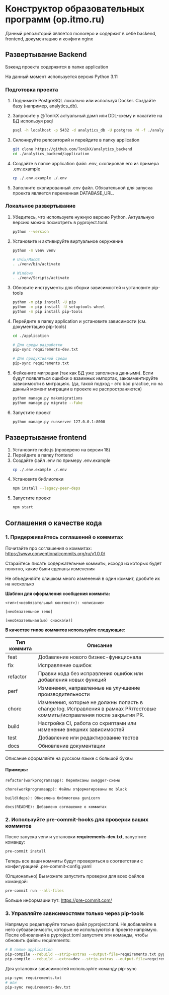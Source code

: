 # Конструктор образовательных программ (op.itmo.ru)

Данный репозиторий является monorepo и содержит в себе backend, frontend, документацию и конфиги nginx

## Развертывание Backend

Бэкенд проекта содержится в папке application

На данный момент используется версия Python 3.11

### Подготовка проекта

1) Поднимите PostgreSQL локально или используя Docker. Создайте базу (например, analytics_db).

2) Запросите у @TonikX актуальный дамп или DDL-схему и накатите на БД используя psql
   ```bash
   psql -h localhost -p 5432 -d analytics_db -U postgres -W -f ./analytics_db-dump.sql
   ```
3) Склонируйте репозиторий и перейдите в папку application
    ```bash
    git clone https://github.com/TonikX/analytics_backend
    cd ./analytics_backend/application
    ```

4) Создайте в папке application файл .env, скопировав его из примера .env.example
   ```bash
   cp ./.env.example ./.env
   ```

5) Заполните скопированный .env файл. Обязательной для запуска проекта является переменная DATABASE_URL.

### Локальное развертывание

1) Убедитесь, что используете нужную версию Python. Актуальную версию можно посмотреть в pyproject.toml.
    ```bash
    python --version
    ```

2) Установите и активируйте виртуальное окружение
    ```bash
    python -m venv venv

   # Unix/MacOS
    . ./venv/bin/activate

   # Windows
   . ./venv/Scripts/activate
    ```

3) Обновите инструменты для сборки зависимостей и установите pip-tools
    ```bash
    python -m pip install -U pip
    python -m pip install -U setuptools wheel
    python -m pip install pip-tools
    ```

4) Перейдите в папку application и установите зависимости (см. документацию pip-tools)
    ```bash
   cd ./application

   # Для среды разработки
   pip-sync requirements-dev.txt

   # Для продуктивной среды
   pip-sync requirements.txt
   ```
5) Фейканите миграции (так как БД уже заполнена данными). Если будут появляться ошибки о взаимных импортах, закомментируйте зависимости в миграциях.
   (да, такой подход - это bad practice, но на данный момент миграции в проекте не распространяются)
   ```bash
   python manage.py makemigrations
   python manage.py migrate --fake
   ```

6) Запустите проект
   ```bash
   python manage.py runserver 127.0.0.1:8000
   ```

## Развертывание frontend

1) Установите node.js (проверено на версии 18)
2) Перейдите в папку frontend
3) Создайте файл .env по примеру .env.example
   ```bash
   cp ./.env.example ./.env
   ```
4) Установите библиотеки
   ```bash
   npm install --legacy-peer-deps
   ```
5) Запустите проект
   ```bash
   npm start
   ```

## Соглашения о качестве кода

### 1. Придерживайтесь соглашений о коммитах

Почитайте про соглашения о коммитах: https://www.conventionalcommits.org/ru/v1.0.0/

Старайтесь писать содержательные коммиты, исходя из которых будет понятно, какие были сделаны изменения

Не объединяйте слишком много изменений в один коммит, дробите их на несколько

**Шаблон для оформления сообщения коммита:**

```
<тип>(<необязательный контекст>): <описание>

[необязательное тело]

[необязательная(ые) сноска(и)]
```

**В качестве типов коммитов используйте следующие:**

| Тип коммита | Описание                                                                                                                   |
|-------------|----------------------------------------------------------------------------------------------------------------------------|
| feat        | Добавление нового бизнес-функционала                                                                                       |
| fix         | Исправление ошибок                                                                                                         |
| refactor    | Правки кода без исправления ошибок или добавления новых функций                                                            |
| perf        | Изменения, направленные на улучшение производительности                                                                    |
| chore       | Изменения, которые не должны попасть в change log. Исправления в рамках PR/тестовые коммиты/исправления после закрытия PR. |
| build       | Настройка CI, работа со скриптами или изменение внешних зависимостей                                                       |
| test        | Добавление или редактирование тестов                                                                                       |
| docs        | Обновление документации                                                                                                    |

Описание оформляйте на русском языке с большой буквы

#### Примеры:

```refactor(workprogramsapp): Переписаны swagger-схемы```

```chore(workprogramsapp): Файлы отформатированы по black```

```build(deps): Обновлена библиотека gunicorn```

```docs(README): Добавлено соглашение о коммитах```

### 2. Используйте pre-commit-hooks для проверки ваших коммитов

После запуска venv и установки **requirements-dev.txt**, запустите команду:

   ```bash
   pre-commit install
   ```

Теперь все ваши коммиты будут проверяться в соответствии с конфигурацией .pre-commit-config.yaml

(Опционально) Вы можете запустить проверки для всех файлов командой:

   ```bash
   pre-commit run --all-files
   ```

Больше информации тут: https://pre-commit.com/

### 3. Управляйте зависимостями только через pip-tools

Напрямую редактируйте только файл pyproject.toml.
Не добавляйте в него субзависимости, которые не используются в проекте напрямую.
После обновлений в pyproject.toml запустите эти команды, чтобы обновить файлы requirements:

   ```bash
   # В папке application
   pip-compile --rebuild --strip-extras --output-file=requirements.txt pyproject.toml
   pip-compile --rebuild --extra=dev --strip-extras --output-file=requirements-dev.txt pyproject.toml
   ```

Для установки зависимостей используйте команду pip-sync

   ```bash
   pip-sync requirements.txt
   # или
   pip-sync requirements-dev.txt
   ```
